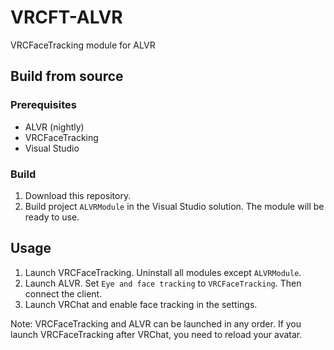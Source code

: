 # VRCFT-ALVR

VRCFaceTracking module for ALVR

## Build from source

### Prerequisites

* ALVR (nightly)
* VRCFaceTracking
* Visual Studio

### Build

1. Download this repository.
2. Build project `ALVRModule` in the Visual Studio solution. The module will be ready to use.

## Usage

1. Launch VRCFaceTracking. Uninstall all modules except `ALVRModule`.
2. Launch ALVR. Set `Eye and face tracking` to `VRCFaceTracking`. Then connect the client.
3. Launch VRChat and enable face tracking in the settings.

Note: VRCFaceTracking and ALVR can be launched in any order. If you launch VRCFaceTracking after VRChat, you need to reload your avatar.
